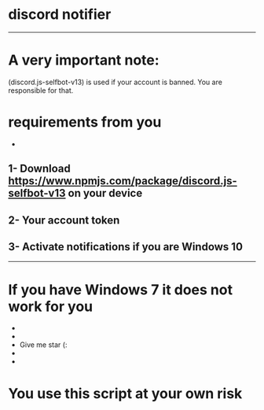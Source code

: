 # discord notifier
-------------------------------------------
# A very important note:
(discord.js-selfbot-v13) is used if your account is banned. You are responsible for that.
# requirements from you
-
1- Download https://www.npmjs.com/package/discord.js-selfbot-v13 on your device
-
2- Your account token
-
3- Activate notifications if you are Windows 10
-
-------
# If you have Windows 7 it does not work for you
-
-
- Give me star (:
-
-
# You use this script at your own risk
